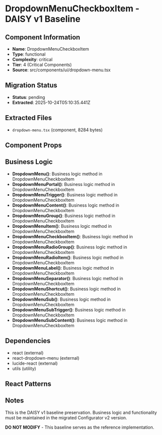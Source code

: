 # DropdownMenuCheckboxItem - DAISY v1 Baseline

## Component Information

- **Name**: DropdownMenuCheckboxItem
- **Type**: functional
- **Complexity**: critical
- **Tier**: 4 (Critical Components)
- **Source**: src/components/ui/dropdown-menu.tsx

## Migration Status

- **Status**: pending
- **Extracted**: 2025-10-24T05:10:35.441Z

## Extracted Files

- `dropdown-menu.tsx` (component, 8284 bytes)

## Component Props



## Business Logic

- **DropdownMenu()**: Business logic method in DropdownMenuCheckboxItem
- **DropdownMenuPortal()**: Business logic method in DropdownMenuCheckboxItem
- **DropdownMenuTrigger()**: Business logic method in DropdownMenuCheckboxItem
- **DropdownMenuContent()**: Business logic method in DropdownMenuCheckboxItem
- **DropdownMenuGroup()**: Business logic method in DropdownMenuCheckboxItem
- **DropdownMenuItem()**: Business logic method in DropdownMenuCheckboxItem
- **DropdownMenuCheckboxItem()**: Business logic method in DropdownMenuCheckboxItem
- **DropdownMenuRadioGroup()**: Business logic method in DropdownMenuCheckboxItem
- **DropdownMenuRadioItem()**: Business logic method in DropdownMenuCheckboxItem
- **DropdownMenuLabel()**: Business logic method in DropdownMenuCheckboxItem
- **DropdownMenuSeparator()**: Business logic method in DropdownMenuCheckboxItem
- **DropdownMenuShortcut()**: Business logic method in DropdownMenuCheckboxItem
- **DropdownMenuSub()**: Business logic method in DropdownMenuCheckboxItem
- **DropdownMenuSubTrigger()**: Business logic method in DropdownMenuCheckboxItem
- **DropdownMenuSubContent()**: Business logic method in DropdownMenuCheckboxItem

## Dependencies

- react (external)
- react-dropdown-menu (external)
- lucide-react (external)
- utils (utility)

## React Patterns



## Notes

This is the DAISY v1 baseline preservation. Business logic and functionality
must be maintained in the migrated Configurator v2 version.

**DO NOT MODIFY** - This baseline serves as the reference implementation.
